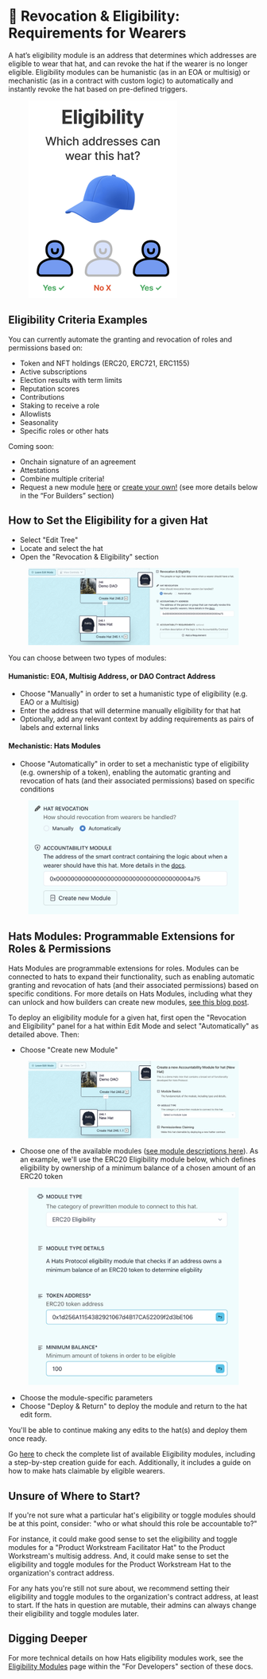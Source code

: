 # 🌟 Revocation & Eligibility: Requirements for Wearers

A hat’s eligibility module is an address that determines which addresses are eligible to wear that hat, and can revoke the hat if the wearer is no longer eligible. Eligibility modules can be humanistic (as in an EOA or multisig) or mechanistic (as in a contract with custom logic) to automatically and instantly revoke the hat based on pre-defined triggers.

<figure><img src="../.gitbook/assets/Screenshot 2023-06-28 at 3.15.24 PM.png" alt="" width="300"><figcaption></figcaption></figure>

## **Eligibility Criteria Examples**

You can currently automate the granting and revocation of roles and permissions based on:

* Token and NFT holdings (ERC20, ERC721, ERC1155)
* Active subscriptions
* Election results with term limits
* Reputation scores
* Contributions
* Staking to receive a role
* Allowlists
* Seasonality
* Specific roles or other hats

Coming soon:

* Onchain signature of an agreement
* Attestations
* Combine multiple criteria!
* Request a new module [here](https://hatsprotocol.deform.cc/getintouch/) or [create your own!](https://docs.hatsprotocol.xyz/for-developers/hats-modules) (see more details below in the “For Builders” section)

## How to Set the Eligibility for a given Hat

* Select "Edit Tree"
* Locate and select the hat
* Open the "Revocation & Eligibility" section

<figure><img src="../.gitbook/assets/Revocation And Eligibility.png" alt=""><figcaption></figcaption></figure>

You can choose between two types of modules:

#### Humanistic: EOA, Multisig Address, or DAO Contract Address&#x20;

* Choose "Manually" in order to set a humanistic type of eligibility (e.g. EAO or a Multisig)&#x20;
* Enter the address that will determine manually eligibility for that hat
* Optionally, add any relevant context by adding requirements as pairs of labels and external links

#### Mechanistic: Hats Modules

* Choose "Automatically" in order to set a mechanistic type of eligibility (e.g. ownership of a token), enabling the automatic granting and revocation of hats (and their associated permissions) based on specific conditions&#x20;

<figure><img src="../.gitbook/assets/Create Module (1).png" alt=""><figcaption></figcaption></figure>

## Hats Modules: Programmable Extensions for Roles & Permissions

Hats Modules are programmable extensions for roles. Modules can be connected to hats to expand their functionality, such as enabling automatic granting and revocation of hats (and their associated permissions) based on specific conditions. For more details on Hats Modules, including what they can unlock and how builders can create new modules, [see this blog post](https://hats.mirror.xyz/xAk\_yb7dDL1OLBx8nq47Ni7V1SuiC6L6B-49u7vz520).

To deploy an eligibility module for a given hat, first open the "Revocation and Eligibility" panel for a hat within Edit Mode and select "Automatically" as detailed above. Then:

* Choose "Create new Module"

<figure><img src="../.gitbook/assets/Create New Module.png" alt=""><figcaption></figcaption></figure>

* Choose one of the available modules ([see module descriptions here](https://docs.hatsprotocol.xyz/hats-integrations/eligibility-modules)). As an example, we'll use the ERC20 Eligibility module below, which defines eligibility by ownership of a minimum balance of a chosen amount of an ERC20 token

<figure><img src="../.gitbook/assets/ERC20 Eligibility.png" alt=""><figcaption></figcaption></figure>

* Choose the module-specific parameters
* Choose "Deploy & Return" to deploy the module and return to the hat edit form.&#x20;

You'll be able to continue making any edits to the hat(s) and deploy them once ready.

Go [here](../hats-integrations/eligibility-modules/) to check the complete list of available Eligibility modules, including a step-by-step creation guide for each. Additionally, it includes a guide on how to make hats claimable by eligible wearers.

## Unsure of Where to Start?

If you're not sure what a particular hat's eligibility or toggle modules should be at this point, consider: "who or what should this role be accountable to?"

For instance, it could make good sense to set the eligibility and toggle modules for a "Product Workstream Facilitator Hat" to the Product Workstream's multisig address. And, it could make sense to set the eligibility and toggle modules for the Product Workstream Hat to the organization's contract address.

For any hats you're still not sure about, we recommend setting their eligibility and toggle modules to the organization's contract address, at least to start. If the hats in question are mutable, their admins can always change their eligibility and toggle modules later.

## Digging Deeper

For more technical details on how Hats eligibility modules work, see the [Eligibility Modules](../for-developers/hats-protocol-overview/eligibility-modules.md) page within the "For Developers" section of these docs.
